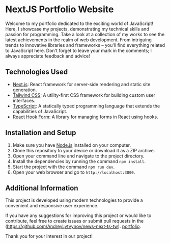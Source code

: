 # NextJS Portfolio Website

Welcome to my portfolio dedicated to the exciting world of JavaScript! Here, I
showcase my projects, demonstrating my technical skills and passion for
programming. Take a look at a collection of my works to see the latest
achievements in the realm of web development. From intriguing trends to
innovative libraries and frameworks – you'll find everything related to
JavaScript here. Don't forget to leave your mark in the comments; I always
appreciate feedback and advice!

## Technologies Used

- [Next.js](https://nextjs.org/): React framework for server-side rendering and
  static site generation.
- [Tailwind CSS](https://tailwindcss.com/): A utility-first CSS framework for
  building custom user interfaces.
- [TypeScript](https://www.typescriptlang.org/): A statically typed programming
  language that extends the capabilities of JavaScript.
- [React Hook Form](https://react-hook-form.com/): A library for managing forms
  in React using hooks.

## Installation and Setup

1. Make sure you have [Node.js](https://nodejs.org/) installed on your computer.
2. Clone this repository to your device or download it as a ZIP archive.
3. Open your command line and navigate to the project directory.
4. Install the dependencies by running the command `npm install`.
5. Start the project with the command `npm run dev`.
6. Open your web browser and go to `http://localhost:3000`.

## Additional Information

This project is developed using modern technologies to provide a convenient and
responsive user experience.

If you have any suggestions for improving this project or would like to
contribute, feel free to create issues or submit pull requests in the
(https://github.com/AndreyLytvynov/news-next-ts-tw).
[portfolio](https://github.com/AndreyLytvynov/portfolio).

Thank you for your interest in our project!
